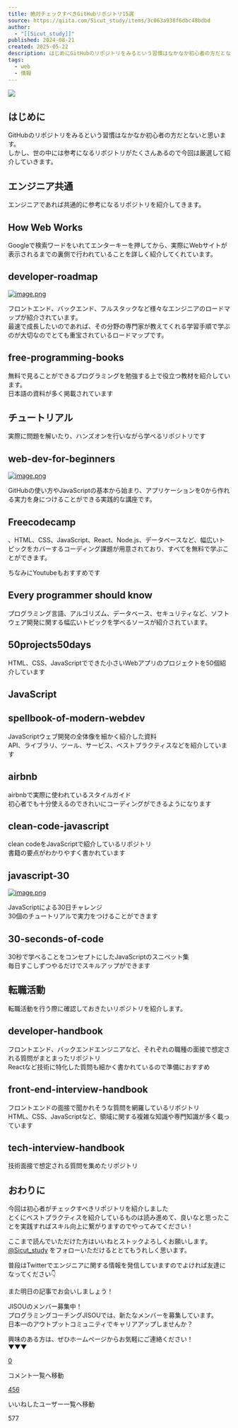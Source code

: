 ```yaml
---
title: 絶対チェックすべきGitHubリポジトリ15選
source: https://qiita.com/Sicut_study/items/3c063a938f6dbc48bdbd
author:
  - "[[Sicut_study]]"
published: 2024-08-21
created: 2025-05-22
description: はじめにGitHubのリポジトリをみるという習慣はなかなか初心者の方だとないと思います。しかし、世の中には参考になるリポジトリがたくさんあるので今回は厳選して紹介していきます。エンジニア共通…
tags:
  - web
  - 情報
---
```

![](https://relay-dsp.ad-m.asia/dmp/sync/bizmatrix?pid=c3ed207b574cf11376&d=x18o8hduaj&uid=3516551)

## はじめに

GitHubのリポジトリをみるという習慣はなかなか初心者の方だとないと思います。  
しかし、世の中には参考になるリポジトリがたくさんあるので今回は厳選して紹介していきます。

## エンジニア共通

エンジニアであれば共通的に参考になるリポジトリを紹介してきます。

## How Web Works

Googleで検索ワードをいれてエンターキーを押してから、実際にWebサイトが表示されるまでの裏側で行われていることを詳しく紹介してくれています。

## developer-roadmap

[![image.png](https://qiita-image-store.s3.ap-northeast-1.amazonaws.com/0/810513/076f4271-c1a9-b243-05cf-0de2d85a2adf.png)](https://qiita-user-contents.imgix.net/https%3A%2F%2Fqiita-image-store.s3.ap-northeast-1.amazonaws.com%2F0%2F810513%2F076f4271-c1a9-b243-05cf-0de2d85a2adf.png?ixlib=rb-4.0.0&auto=format&gif-q=60&q=75&s=df87b0233401d5a69cb204df5a27fd04)

フロントエンド、バックエンド、フルスタックなど様々なエンジニアのロードマップが紹介されています。  
最速で成長したいのであれば、その分野の専門家が教えてくれる学習手順で学ぶのが大切なのでとても重宝されているロードマップです。

## free-programming-books

無料で見ることができるプログラミングを勉強する上で役立つ教材を紹介しています。  
日本語の資料が多く掲載されています

## チュートリアル

実際に問題を解いたり、ハンズオンを行いながら学べるリポジトリです

## web-dev-for-beginners

[![image.png](https://qiita-image-store.s3.ap-northeast-1.amazonaws.com/0/810513/cbb14bd9-20bd-6408-322a-a3c97ba96709.png)](https://qiita-user-contents.imgix.net/https%3A%2F%2Fqiita-image-store.s3.ap-northeast-1.amazonaws.com%2F0%2F810513%2Fcbb14bd9-20bd-6408-322a-a3c97ba96709.png?ixlib=rb-4.0.0&auto=format&gif-q=60&q=75&s=0539063ca786ad6c9115c9bc94e3769a)

GitHubの使い方やJavaScriptの基本から始まり、アプリケーションを0から作れる実力を身につけることができる実践的な講座です。

## Freecodecamp

、HTML、CSS、JavaScript、React、Node.js、データベースなど、幅広いトピックをカバーするコーディング課題が用意されており、すべてを無料で学ぶことができます。

ちなみにYoutubeもおすすめです

## Every programmer should know

プログラミング言語、アルゴリズム、データベース、セキュリティなど、ソフトウェア開発に関する幅広いトピックを学べるソースが紹介されています。

## 50projects50days

HTML、CSS、JavaScriptでできた小さいWebアプリのプロジェクトを50個紹介しています

## JavaScript

## spellbook-of-modern-webdev

JavaScriptウェブ開発の全体像を細かく紹介した資料  
API、ライブラリ、ツール、サービス、ベストプラクティスなどを紹介しています

## airbnb

airbnbで実際に使われているスタイルガイド  
初心者でも十分使えるのできれいにコーディングができるようになります

## clean-code-javascript

clean codeをJavaScriptで紹介しているリポジトリ  
書籍の要点がわかりやすく書かれています

## javascript-30

[![image.png](https://qiita-image-store.s3.ap-northeast-1.amazonaws.com/0/810513/6cfed56d-1ae8-882f-9905-d66a356e2ef1.png)](https://qiita-user-contents.imgix.net/https%3A%2F%2Fqiita-image-store.s3.ap-northeast-1.amazonaws.com%2F0%2F810513%2F6cfed56d-1ae8-882f-9905-d66a356e2ef1.png?ixlib=rb-4.0.0&auto=format&gif-q=60&q=75&s=a10ee8898ac32bf557259cc21c3de312)

JavaScriptによる30日チャレンジ  
30個のチュートリアルで実力をつけることができます

## 30-seconds-of-code

30秒で学べることをコンセプトにしたJavaScriptのスニペット集  
毎日すこしずつやるだけでスキルアップができます

## 転職活動

転職活動を行う際に確認しておきたいリポジトリを紹介します。

## developer-handbook

フロントエンド、バックエンドエンジニアなど、それぞれの職種の面接で想定される質問がまとまったリポジトリ  
Reactなど技術に特化した質問も細かく書かれているので準備におすすめ

## front-end-interview-handbook

フロントエンドの面接で聞かれそうな質問を網羅しているリポジトリ  
HTML、CSS、JavaScriptなど、領域に関する複雑な知識や専門知識が多く載っています

## tech-interview-handbook

技術面接で想定される質問を集めたリポジトリ

## おわりに

今回は初心者がチェックすべきリポジトリを紹介しました  
とくにベストプラクティスを紹介しているものは読み進めて、良いなと思ったことを実践すればスキル向上に繋がりますのでやってみてください！

ここまで読んでいただけた方はいいねとストックよろしくお願いします。  
[@Sicut\_study](https://qiita.com/Sicut_study "Sicut_study") をフォローいただけるととてもうれしく思います。

普段はTwitterでエンジニアに関する情報を発信していますのでよければ友達になってください👇

また明日の記事でお会いしましょう！

JISOUのメンバー募集中！  
プログラミングコーチングJISOUでは、新たなメンバーを募集しています。  
日本一のアウトプットコミュニティでキャリアアップしませんか？

興味のある方は、ぜひホームページからお気軽にご連絡ください！  
▼▼▼

[0](https://qiita.com/Sicut_study/items/#comments)

コメント一覧へ移動

[456](https://qiita.com/Sicut_study/items/3c063a938f6dbc48bdbd/likers)

いいねしたユーザー一覧へ移動

577